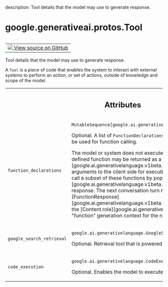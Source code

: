 description: Tool details that the model may use to generate response.

<div itemscope itemtype="http://developers.google.com/ReferenceObject">
<meta itemprop="name" content="google.generativeai.protos.Tool" />
<meta itemprop="path" content="Stable" />
</div>

# google.generativeai.protos.Tool

<!-- Insert buttons and diff -->

<table class="tfo-notebook-buttons tfo-api nocontent" align="left">
<td>
  <a target="_blank" href="https://github.com/googleapis/google-cloud-python/tree/main/packages/google-ai-generativelanguage/google/ai/generativelanguage_v1beta/types/content.py#L345-L390">
    <img src="https://www.tensorflow.org/images/GitHub-Mark-32px.png" />
    View source on GitHub
  </a>
</td>
</table>



Tool details that the model may use to generate response.

<!-- Placeholder for "Used in" -->

A ``Tool`` is a piece of code that enables the system to interact
with external systems to perform an action, or set of actions,
outside of knowledge and scope of the model.



<!-- Tabular view -->
 <table class="responsive fixed orange">
<colgroup><col width="214px"><col></colgroup>
<tr><th colspan="2"><h2 class="add-link">Attributes</h2></th></tr>

<tr>
<td>

`function_declarations`<a id="function_declarations"></a>

</td>
<td>

`MutableSequence[google.ai.generativelanguage.FunctionDeclaration]`

Optional. A list of ``FunctionDeclarations`` available to
the model that can be used for function calling.

The model or system does not execute the function. Instead
the defined function may be returned as a
[FunctionCall][google.ai.generativelanguage.v1beta.Part.function_call]
with arguments to the client side for execution. The model
may decide to call a subset of these functions by populating
[FunctionCall][google.ai.generativelanguage.v1beta.Part.function_call]
in the response. The next conversation turn may contain a
[FunctionResponse][google.ai.generativelanguage.v1beta.Part.function_response]
with the
[Content.role][google.ai.generativelanguage.v1beta.Content.role]
"function" generation context for the next model turn.

</td>
</tr><tr>
<td>

`google_search_retrieval`<a id="google_search_retrieval"></a>

</td>
<td>

`google.ai.generativelanguage.GoogleSearchRetrieval`

Optional. Retrieval tool that is powered by
Google search.

</td>
</tr><tr>
<td>

`code_execution`<a id="code_execution"></a>

</td>
<td>

`google.ai.generativelanguage.CodeExecution`

Optional. Enables the model to execute code
as part of generation.

</td>
</tr>
</table>



